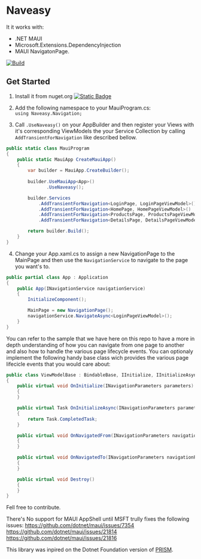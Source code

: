 # Naveasy
It it works with:
- .NET MAUI
- Microsoft.Extensions.DependencyInjection
- MAUI NavigatonPage.

[![Build](https://github.com/naveasy/Naveasy/actions/workflows/CI.yml/badge.svg)](https://github.com/naveasy/Naveasy/actions/workflows/CI.yml)

## Get Started

1) Install it from nuget.org [![Static Badge](https://img.shields.io/badge/Naveasy-%20nuget.org-%20%23097ABB?link=https%3A%2F%2Fwww.nuget.org%2Fpackages%2FNaveasy)](https://www.nuget.org/packages/Naveasy)


2) Add the following namespace to your MauiProgram.cs:  
```using Naveasy.Navigation;```

3) Call `.UseNaveasy()` on your AppBuilder and then register your Views with it's corresponding ViewModels the your Service Collection by calling `AddTransientForNavigation` like described bellow.
```csharp
public static class MauiProgram
{
    public static MauiApp CreateMauiApp()
    {
        var builder = MauiApp.CreateBuilder();
            
        builder.UseMauiApp<App>()
               .UseNaveasy();

        builder.Services
            .AddTransientForNavigation<LoginPage, LoginPageViewModel>()
            .AddTransientForNavigation<HomePage, HomePageViewModel>()
            .AddTransientForNavigation<ProductsPage, ProductsPageViewModel>()
            .AddTransientForNavigation<DetailsPage, DetailsPageViewModel>();

        return builder.Build();
    }
}
```

4) Change your App.xaml.cs to assign a new NavigationPage to the MainPage and then use the `NavigationService` to navigate to the page you want's to.

```csharp
public partial class App : Application
{
    public App(INavigationService navigationService)
    {
        InitializeComponent();

        MainPage = new NavigationPage();
        navigationService.NavigateAsync<LoginPageViewModel>();
    }
}
```

You can refer to the sample that we have here on this repo to have a more in depth understanding of how you can navigate from one page to another and also how to handle the various page lifecycle events.
You can optionaly implement the following handy base class wich provides the various page lifecicle events that you would care about:

```csharp
public class ViewModelBase : BindableBase, IInitialize, IInitializeAsync, INavigatedAware, IDestructible
{
    public virtual void OnInitialize(INavigationParameters parameters)
    {
    }

    public virtual Task OnInitializeAsync(INavigationParameters parameters)
    {
        return Task.CompletedTask;
    }

    public virtual void OnNavigatedFrom(INavigationParameters navigationParameters)
    {
    }

    public virtual void OnNavigatedTo(INavigationParameters navigationParameters)
    {
    }

    public virtual void Destroy()
    {
    }
}
```

Fell free to contribute.

There's No support for MAUI AppShell until MSFT trully fixes the following issues:
https://github.com/dotnet/maui/issues/7354
https://github.com/dotnet/maui/issues/21814
https://github.com/dotnet/maui/issues/21816

This library was inpired on the Dotnet Foundation version of [PRISM](https://github.com/PrismLibrary/Prism/releases/tag/DNF).
